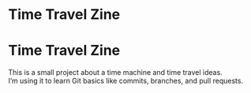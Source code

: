 ﻿# Time Travel Zine

# Time Travel Zine

This is a small project about a time machine and time travel ideas.  
I’m using it to learn Git basics like commits, branches, and pull requests.

